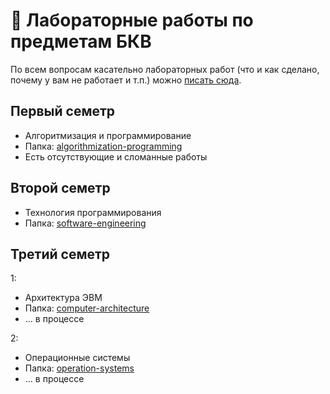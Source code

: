 # 🎩 Лабораторные работы по предметам БКВ

По всем вопросам касательно лабораторных работ (что и как сделано, почему у вам не работает и т.п.) можно [писать сюда](https://ttttt.me/mvodya).

## Первый семетр

* Алгоритмизация и программирование
* Папка: [algorithmization-programming](algorithmization-programming)
* Есть отсутствующие и сломанные работы

## Второй семетр

* Технология программирования
* Папка: [software-engineering](software-engineering)

## Третий семетр

1:

* Архитектура ЭВМ
* Папка: [computer-architecture](computer-architecture)
* ... в процессе

2:

* Операционные системы
* Папка: [operation-systems](operation-systems)
* ... в процессе
